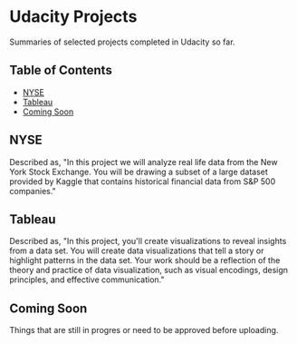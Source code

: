 # Udacity Projects

Summaries of selected projects completed in Udacity so far.

## Table of Contents

- [NYSE](#nyse)
- [Tableau](#tableau)
- [Coming Soon](#coming-soon)

## NYSE 

Described as, "In this project we will analyze real life data from the New York Stock Exchange. You will be drawing a subset of a large dataset provided by Kaggle that contains historical financial data from S&P 500 companies."

## Tableau

Described as, "In this project, you'll create visualizations to reveal insights from a data set. You will create data visualizations that tell a story or highlight patterns in the data set. Your work should be a reflection of the theory and practice of data visualization, such as visual encodings, design principles, and effective communication."

## Coming Soon

Things that are still in progres or need to be approved before uploading. 
